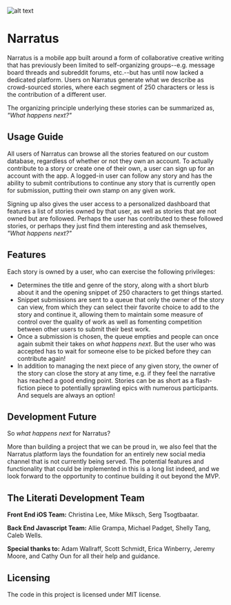 ![alt text](http://i65.tinypic.com/9jkw09.png)

# Narratus

Narratus is a mobile app built around a form of collaborative creative writing that has previously been limited to self-organizing groups--e.g. message board threads and subreddit forums, etc.--but has until now lacked a dedicated platform. Users on Narratus generate what we describe as crowd-sourced stories, where each segment of 250 characters or less is the contribution of a different user.

The organizing principle underlying these stories can be summarized as, *"What happens next?"*


## Usage Guide

All users of Narratus can browse all the stories featured on our custom database, regardless of whether or not they own an account. To actually contribute to a story or create one of their own, a user can sign up for an account with the app. A logged-in user can follow any story and has the ability to submit contributions to continue any story that is currently open for submission, putting their own stamp on any given work.

Signing up also gives the user access to a personalized dashboard that features a list of stories owned by that user, as well as stories that are not owned but are followed. Perhaps the user has contributed to these followed stories, or perhaps they just find them interesting and ask themselves, *"What happens next?"*


## Features

Each story is owned by a user, who can exercise the following privileges:
* Determines the title and genre of the story, along with a short blurb about it and the opening snippet of 250 characters to get things started.
* Snippet submissions are sent to a queue that only the owner of the story can view, from which they can select their favorite choice to add to the story and continue it, allowing them to maintain some measure of control over the quality of work as well as fomenting competition between other users to submit their best work.
* Once a submission is chosen, the queue empties and people can once again submit their takes on *what happens next*. But the user who was accepted has to wait for someone else to be picked before they can contribute again!
* In addition to managing the next piece of any given story, the owner of the story can close the story at any time, e.g. if they feel the narrative has reached a good ending point. Stories can be as short as a flash-fiction piece to potentially sprawling epics with numerous participants. And sequels are always an option!


## Development Future

So *what happens next* for Narratus?

More than building a project that we can be proud in, we also feel that the Narratus platform lays the foundation for an entirely new social media channel that is not currently being served. The potential features and functionality that could be implemented in this is a long list indeed, and we look forward to the opportunity to continue building it out beyond the MVP.


## The Literati Development Team

**Front End iOS Team:** Christina Lee, Mike Miksch, Serg Tsogtbaatar.

**Back End Javascript Team:** Allie Grampa, Michael Padget, Shelly Tang,  Caleb Wells.

**Special thanks to:** Adam Wallraff, Scott Schmidt, Erica Winberry, Jeremy Moore, and Cathy Oun for all their help and guidance.


## Licensing

The code in this project is licensed under MIT license.
